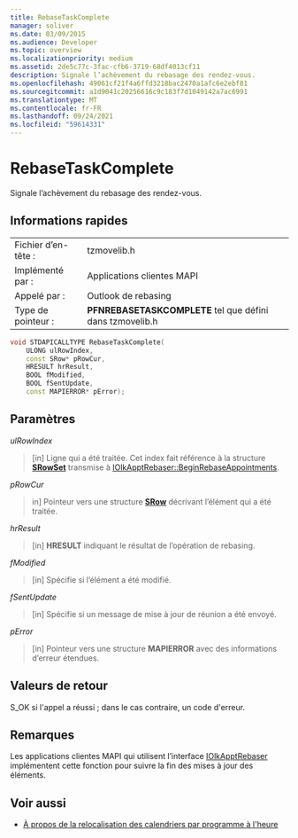 ```yaml
---
title: RebaseTaskComplete
manager: soliver
ms.date: 03/09/2015
ms.audience: Developer
ms.topic: overview
ms.localizationpriority: medium
ms.assetid: 2de5c77c-3fac-cfb6-3719-68df4013cf11
description: Signale l’achèvement du rebasage des rendez-vous.
ms.openlocfilehash: 49061cf21f4a6ffd3218bac2470a1afc6e2ebf81
ms.sourcegitcommit: a1d9041c20256616c9c183f7d1049142a7ac6991
ms.translationtype: MT
ms.contentlocale: fr-FR
ms.lasthandoff: 09/24/2021
ms.locfileid: "59614331"
---
```

# <a name="rebasetaskcomplete"></a>RebaseTaskComplete

Signale l’achèvement du rebasage des rendez-vous.
  
## <a name="quick-info"></a>Informations rapides

|||
|:-----|:-----|
|Fichier d’en-tête :  <br/> |tzmovelib.h  <br/> |
|Implémenté par :  <br/> |Applications clientes MAPI  <br/> |
|Appelé par :  <br/> |Outlook de rebasing  <br/> |
|Type de pointeur :  <br/> |**PFNREBASETASKCOMPLETE** tel que défini dans tzmovelib.h  <br/> |
   
```cpp
void STDAPICALLTYPE RebaseTaskComplete(  
    ULONG ulRowIndex, 
    const SRow* pRowCur, 
    HRESULT hrResult, 
    BOOL fModified, 
    BOOL fSentUpdate, 
    const MAPIERROR* pError); 

```

## <a name="parameters"></a>Paramètres

_ulRowIndex_
  
> [in] Ligne qui a été traitée. Cet index fait référence à la structure **[SRowSet](https://msdn.microsoft.com/library/7e3761be-afd6-46cb-9a08-25e9016c1241%28Office.15%29.aspx)** transmise à [IOlkApptRebaser::BeginRebaseAppointments](iolkapptrebaser-beginrebaseappointments.md).
    
_pRowCur_
  
> in] Pointeur vers une structure **[SRow](https://msdn.microsoft.com/library/369c2d5c-8c2b-4314-9cb2-aaa89580aa2b%28Office.15%29.aspx)** décrivant l’élément qui a été traitée. 
    
_hrResult_
  
> [in] **HRESULT** indiquant le résultat de l’opération de rebasing. 
    
_fModified_
  
> [in] Spécifie si l’élément a été modifié.
    
_fSentUpdate_
  
> [in] Spécifie si un message de mise à jour de réunion a été envoyé. 
    
_pError_
  
> [in] Pointeur vers une structure **MAPIERROR** avec des informations d’erreur étendues. 
    
## <a name="return-values"></a>Valeurs de retour

S_OK si l'appel a réussi ; dans le cas contraire, un code d'erreur.
  
## <a name="remarks"></a>Remarques

Les applications clientes MAPI qui utilisent l’interface [IOlkApptRebaser](iolkapptrebaser.md) implémentent cette fonction pour suivre la fin des mises à jour des éléments. 
  
## <a name="see-also"></a>Voir aussi

- [À propos de la relocalisation des calendriers par programme à l'heure](about-rebasing-calendars-programmatically-for-daylight-saving-time.md)

